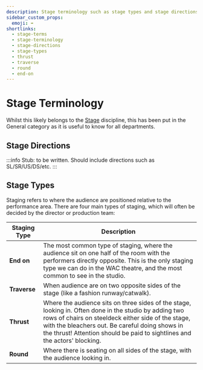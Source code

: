 ```yaml
---
description: Stage terminology such as stage types and stage directions.
sidebar_custom_props:
  emoji: ➡️
shortlinks:
  - stage-terms
  - stage-terminology
  - stage-directions
  - stage-types
  - thrust
  - traverse
  - round
  - end-on
---
```

# Stage Terminology

Whilst this likely belongs to the [Stage](/wiki/disciplines/stage) discipline, this has been put in the General
category as it is useful to know for all departments.

## Stage Directions
:::info
Stub: to be written. Should include directions such as SL/SR/US/DS/etc.
:::

## Stage Types

Staging refers to where the audience are positioned relative to the performance area. There are four main types of
staging, which will often be decided by the director or production team:

| Staging Type | Description                                                                                                                                                                                                                                                                                  |
|--------------|----------------------------------------------------------------------------------------------------------------------------------------------------------------------------------------------------------------------------------------------------------------------------------------------|
| **End on**   | The most common type of staging, where the audience sit on one half of the room with the performers directly opposite. This is the only staging type we can do in the WAC theatre, and the most common to see in the studio.                                                                 |
| **Traverse** | When audience are on two opposite sides of the stage (like a fashion runway/catwalk).                                                                                                                                                                                                        |
| **Thrust**   | Where the audience sits on three sides of the stage, looking in. Often done in the studio by adding two rows of chairs on steeldeck either side of the stage, with the bleachers out. Be careful doing shows in the thrust! Attention should be paid to sightlines and the actors' blocking. |
| **Round**    | Where there is seating on all sides of the stage, with the audience looking in.                                                                                                                                                                                                              |
